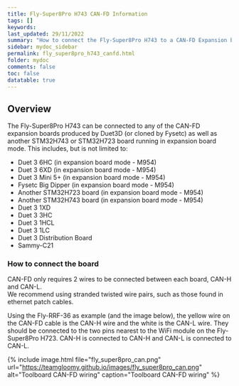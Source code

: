 ```yaml
---
title: Fly-Super8Pro H743 CAN-FD Information
tags: []
keywords: 
last_updated: 29/11/2022
summary: "How to connect the Fly-Super8Pro H743 to a CAN-FD Expansion board"
sidebar: mydoc_sidebar
permalink: fly_super8pro_h743_canfd.html
folder: mydoc
comments: false
toc: false
datatable: true
---
```


## Overview

The Fly-Super8Pro H743 can be connected to any of the CAN-FD expansion boards produced by Duet3D (or cloned by Fysetc) as well as another STM32H743 or STM32H723 board running in expansion board mode. This includes, but is not limited to:

* Duet 3 6HC (in expansion board mode - M954)
* Duet 3 6XD (in expansion board mode - M954)
* Duet 3 Mini 5+ (in expansion board mode - M954)
* Fysetc Big Dipper (in expansion board mode - M954)
* Another STM32H723 board (in expansion board mode - M954)
* Another STM32H743 board (in expansion board mode - M954)
* Duet 3 1XD
* Duet 3 3HC
* Duet 3 1HCL
* Duet 3 1LC
* Duet 3 Distribution Board
* Sammy-C21

### How to connect the board

CAN-FD only requires 2 wires to be connected between each board, CAN-H and CAN-L.  
We recommend using stranded twisted wire pairs, such as those found in ethernet patch cables.

Using the Fly-RRF-36 as example (and the image below), the yellow wire on the CAN-FD cable is the CAN-H wire and the white is the CAN-L wire. They should be connected to the two pins nearest to the WiFi module on the Fly-Super8Pro H723. CAN-H is connected to CAN-H and CAN-L is connected to CAN-L.  

{% include image.html file="fly_super8pro_can.png" url="<https://teamgloomy.github.io/images/fly_super8pro_can.png>" alt="Toolboard CAN-FD wiring" caption="Toolboard CAN-FD wiring" %}
